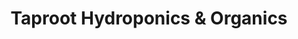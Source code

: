 ---
title: "Taproot Hydroponics & Organics"
url: /smyrna/taproot-hydroponics-und-organics/
shop: Garten-Center
---